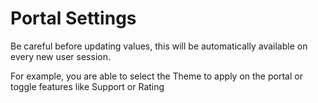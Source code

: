 # Portal Settings

Be careful before updating values, this will be automatically available on every new user session.

For example, you are able to select the Theme to apply on the portal or toggle features like Support or Rating